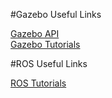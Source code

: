 #Gazebo Useful Links

[Gazebo API](http://osrf-distributions.s3.amazonaws.com/gazebo/api/7.1.0/index.html)   
[Gazebo Tutorials](http://gazebosim.org/tutorials)   

#ROS Useful Links

[ROS Tutorials](http://wiki.ros.org/ROS/Tutorials)

